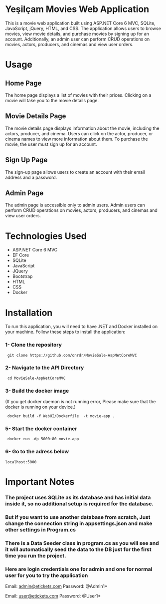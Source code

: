 # Yeşilçam Movies Web Application
This is a movie web application built using ASP.NET Core 6 MVC, SQLite, JavaScript, jQuery, HTML, and CSS. The application allows users to browse movies, view movie details, and purchase movies by signing up for an account. Additionally, an admin user can perform CRUD operations on movies, actors, producers, and cinemas and view user orders.

# Usage
## Home Page
The home page displays a list of movies with their prices. Clicking on a movie will take you to the movie details page.

## Movie Details Page
The movie details page displays information about the movie, including the actors, producer, and cinema. Users can click on the actor, producer, or cinema names to view more information about them. To purchase the movie, the user must sign up for an account.

## Sign Up Page
The sign-up page allows users to create an account with their email address and a password.

## Admin Page
The admin page is accessible only to admin users. Admin users can perform CRUD operations on movies, actors, producers, and cinemas and view user orders.

# Technologies Used
- ASP.NET Core 6 MVC
- EF Core
- SQLite
- JavaScript
- JQuery
- Bootstrap
- HTML
- CSS
- Docker

# Installation
To run this application, you will need to have .NET and Docker installed on your machine. Follow these steps to install the application:

### 1- Clone the repository
```
 git clone https://github.com/onrdr/MovieSale-AspNetCoreMVC
```

### 2- Navigate to the API Directory
```
 cd MovieSale-AspNetCoreMVC
``` 

### 3- Build the docker image
(If you get docker daemon is not running error, Please make sure that the docker is running on your device.)
```
 docker build -f WebUI/Dockerfile  -t movie-app .
```

### 5- Start the docker container
```
 docker run -dp 5000:80 movie-app
```

### 6- Go to the adress below
```
localhost:5000
```
# Important Notes 

### The project uses SQLite as its database and has initial data inside it, so no additional setup is required for the database. 
### But if you want to use another database from scratch, Just change the connection string in appsettings.json and make other settings in Program.cs 
### There is a Data Seeder class in program.cs as you will see and it will automatically seed the data to the DB just for the first time you run the project. 

### Here are login credentials one for admin and one for normal user for you to try the application
Email: admin@etickets.com
Password: @Admin1*

Email: user@etickets.com
Password: @User1* 
